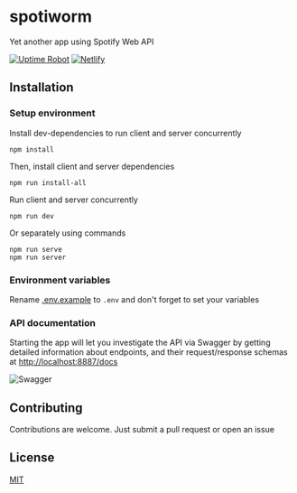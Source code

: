 # spotiworm

Yet another app using Spotify Web API

[![Uptime Robot](https://img.shields.io/uptimerobot/status/m787497444-7b36a8b8a8545c2335febb2b?label=heroku)](https://stats.uptimerobot.com/kXD0runRnw/787497444)
[![Netlify](https://img.shields.io/netlify/2b93b34b-9fc4-47e4-ab20-bca6b8d6c6dd)](https://app.netlify.com/sites/spotiworm/deploys)

## Installation

### Setup environment

Install dev-dependencies to run client and server concurrently

`npm install`

Then, install client and server dependencies

`npm run install-all`

Run client and server concurrently

`npm run dev`

Or separately using commands

`npm run serve`  
`npm run server`

### Environment variables

Rename [.env.example](/.env.example) to `.env` and don't forget to set your variables

### API documentation

Starting the app will let you investigate the API via Swagger by getting detailed information about endpoints, and their request/response schemas at [http://localhost:8887/docs](http://localhost:8887/docs)

![Swagger](https://i.imgur.com/fULUHZr.png)

## Contributing

Contributions are welcome. Just submit a pull request or open an issue

## License

[MIT](/LICENSE)
